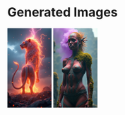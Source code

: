 # Generated Images



<img src="2025_06_26_01.png" width="100"/> <img src="2025_06_26_02.png" width="100"/>